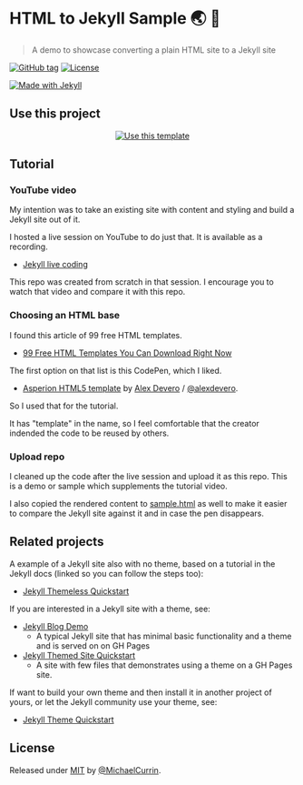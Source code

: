 # HTML to Jekyll Sample 🌏 🧪
> A demo to showcase converting a plain HTML site to a Jekyll site

[![GitHub tag](https://img.shields.io/github/tag/MichaelCurrin/html-to-jekyll-sample?include_prereleases=&sort=semver)](https://github.com/MichaelCurrin/html-to-jekyll-sample/releases/)
[![License](https://img.shields.io/badge/License-MIT-blue)](#license)

[![Made with Jekyll](https://img.shields.io/badge/Jekyll-3.9-blue?logo=jekyll&logoColor=white)](https://jekyllrb.com)


## Use this project

<div align="center">

[![Use this template](https://img.shields.io/badge/Generate-Use_this_template-2ea44f?style=for-the-badge)](https://github.com/MichaelCurrin/html-to-jekyll-sample/generate)

</div>


## Tutorial

### YouTube video

My intention was to take an existing site with content and styling and build a Jekyll site out of it.

I hosted a live session on YouTube to do just that. It is available as a recording.

- [Jekyll live coding](https://www.youtube.com/watch?v=6v5vEBUmkGs)

This repo was created from scratch in that session. I encourage you to watch that video and compare it with this repo.

### Choosing an HTML base

I found this article of 99 free HTML templates.

- [99 Free HTML Templates You Can Download Right Now](https://html.com/resources/free-html-templates/)

The first option on that list is this CodePen, which I liked.

- [Asperion HTML5 template](https://codepen.io/alexdevero/pen/GCirD) by [Alex Devero](http://alexdevero.com) / [@alexdevero](https://github.com/alexdevero).

So I used that for the tutorial.

It has "template" in the name, so I feel comfortable that the creator indended the code to be reused by others.

### Upload repo

I cleaned up the code after the live session and upload it as this repo. This is a demo or sample which supplements the tutorial video.

I also copied the rendered content to [sample.html](/sample.html) as well to make it easier to compare the Jekyll site against it and in case the pen disappears.


## Related projects

A example of a Jekyll site also with no theme, based on a tutorial in the Jekyll docs (linked so you can follow the steps too):

- [Jekyll Themeless Quickstart](https://github.com/MichaelCurrin/themeless-jekyll-quickstart)

If you are interested in a Jekyll site with a theme, see:

- [Jekyll Blog Demo](https://github.com/jekyll-blog-demo)
    - A typical Jekyll site that has minimal basic functionality and a theme and is served on on GH Pages
- [Jekyll Themed Site Quickstart](https://github.com/MichaelCurrin/jekyll-themed-site-quickstart)
    - A site with few files that demonstrates using a theme on a GH Pages site.

If want to build your own theme and then install it in another project of yours, or let the Jekyll community use your theme, see:

- [Jekyll Theme Quickstart](https://github.com/MichaelCurrin/jekyll-theme-quickstart)


## License

Released under [MIT](/LICENSE) by [@MichaelCurrin](https://github.com/MichaelCurrin).
